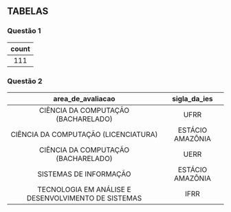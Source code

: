 ## TABELAS

### Questão 1

| count  |
| :----: |
|    111 |

### Questão 2

| area_de_avaliacao                                     | sigla_da_ies     |
| :---------------------------------------------------: | :--------------: |
| CIÊNCIA DA COMPUTAÇÃO (BACHARELADO)                   | UFRR             |
| CIÊNCIA DA COMPUTAÇÃO (LICENCIATURA)                  | ESTÁCIO AMAZÔNIA |
| CIÊNCIA DA COMPUTAÇÃO (BACHARELADO)                   | UERR             |
| SISTEMAS DE INFORMAÇÃO                                | ESTÁCIO AMAZÔNIA |
| TECNOLOGIA EM ANÁLISE E DESENVOLVIMENTO DE SISTEMAS   | IFRR             |